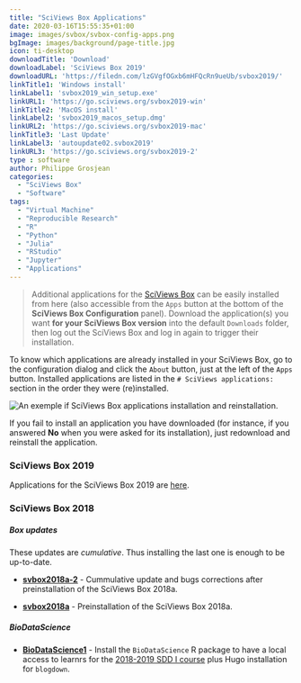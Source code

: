 ```yaml
---
title: "SciViews Box Applications"
date: 2020-03-16T15:55:35+01:00
image: images/svbox/svbox-config-apps.png
bgImage: images/background/page-title.jpg
icon: ti-desktop
downloadTitle: 'Download'
downloadLabel: 'SciViews Box 2019'
downloadURL: 'https://filedn.com/lzGVgfOGxb6mHFQcRn9ueUb/svbox2019/'
linkTitle1: 'Windows install'
linkLabel1: 'svbox2019_win_setup.exe'
linkURL1: 'https://go.sciviews.org/svbox2019-win'
linkTitle2: 'MacOS install'
linkLabel2: 'svbox2019_macos_setup.dmg'
linkURL2: 'https://go.sciviews.org/svbox2019-mac'
linkTitle3: 'Last Update'
linkLabel3: 'autoupdate02.svbox2019'
linkURL3: 'https://go.sciviews.org/svbox2019-2'
type : software
author: Philippe Grosjean
categories: 
  - "SciViews Box"
  - "Software"
tags:
  - "Virtual Machine"
  - "Reproducible Research"
  - "R"
  - "Python"
  - "Julia"
  - "RStudio"
  - "Jupyter"
  - "Applications"
---
```


> Additional applications for the [SciViews Box](https://www.sciviews.org/software/svbox/) can be easily installed from here (also accessible from the `Apps` button at the bottom of the **SciViews Box Configuration** panel). Download the application(s) you want **for your SciViews Box version** into the default `Downloads` folder, then log out the SciViews Box and log in again to trigger their installation.

To know which applications are already installed in your SciViews Box, go to the configuration dialog and click the `About` button, just at the left of the `Apps` button. Installed applications are listed in the `# SciViews applications:` section in the order they were (re)installed.

![An exemple if SciViews Box applications installation and reinstallation.](../../images/svbox/svbox-about-apps.png)

If you fail to install an application you have downloaded (for instance, if you answered **No** when you were asked for its installation), just redownload and reinstall the application.


### SciViews Box 2019

Applications for the SciViews Box 2019 are [here](../apps2019).


### SciViews Box 2018

##### Box updates

These updates are *cumulative*. Thus installing the last one is enough to be up-to-date.

- **[svbox2018a-2](https://filedn.com/lzGVgfOGxb6mHFQcRn9ueUb/svbox2018/svbox2018a-v2.autoinstall)** - Cummulative update and bugs corrections after preinstallation of the SciViews Box 2018a.

- **[svbox2018a](https://filedn.com/lzGVgfOGxb6mHFQcRn9ueUb/svbox2018/svbox2018a.autoinstall)** - Preinstallation of the SciViews Box 2018a.


##### BioDataScience

- **[BioDataScience1](https://filedn.com/lzGVgfOGxb6mHFQcRn9ueUb/svbox2018/BioDataScience%20v1.0.1.autoinstall)** - Install the `BioDataScience` R package to have a local access to learnrs for the [2018-2019 SDD I course](https://biodatascience-course.sciviews.org/sdd-umons-2018/) plus Hugo installation for `blogdown`.
